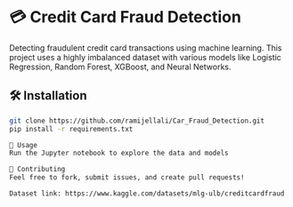# 💳 Credit Card Fraud Detection

Detecting fraudulent credit card transactions using machine learning. This project uses a highly imbalanced dataset with various models like Logistic Regression, Random Forest, XGBoost, and Neural Networks.

## 🛠️ Installation

```sh
git clone https://github.com/ramijellali/Car_Fraud_Detection.git
pip install -r requirements.txt

🚀 Usage
Run the Jupyter notebook to explore the data and models

🤝 Contributing
Feel free to fork, submit issues, and create pull requests!

Dataset link: https://www.kaggle.com/datasets/mlg-ulb/creditcardfraud

